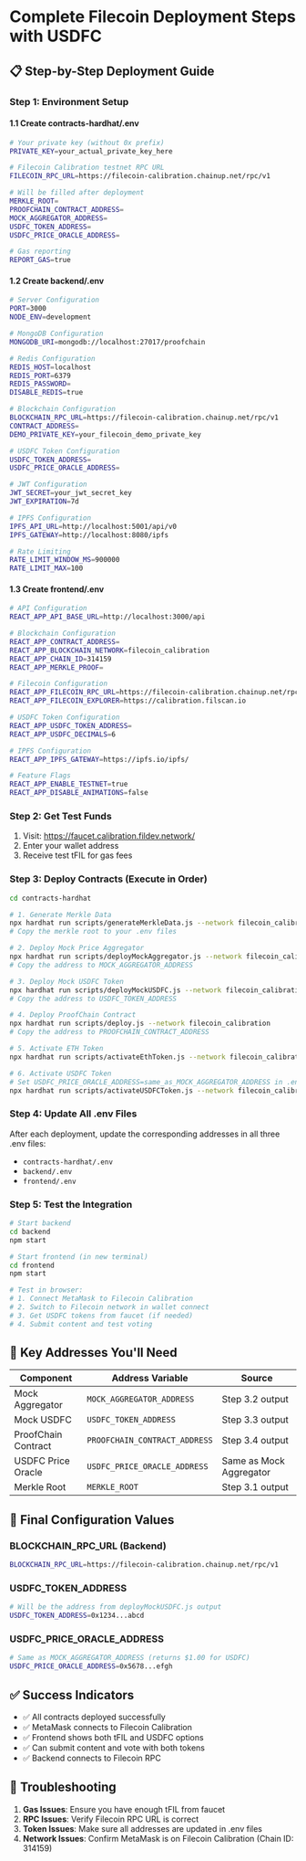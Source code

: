 # Complete Filecoin Deployment Steps with USDFC

## 📋 Step-by-Step Deployment Guide

### Step 1: Environment Setup

#### 1.1 Create contracts-hardhat/.env
```bash
# Your private key (without 0x prefix)
PRIVATE_KEY=your_actual_private_key_here

# Filecoin Calibration testnet RPC URL
FILECOIN_RPC_URL=https://filecoin-calibration.chainup.net/rpc/v1

# Will be filled after deployment
MERKLE_ROOT=
PROOFCHAIN_CONTRACT_ADDRESS=
MOCK_AGGREGATOR_ADDRESS=
USDFC_TOKEN_ADDRESS=
USDFC_PRICE_ORACLE_ADDRESS=

# Gas reporting
REPORT_GAS=true
```

#### 1.2 Create backend/.env
```bash
# Server Configuration
PORT=3000
NODE_ENV=development

# MongoDB Configuration
MONGODB_URI=mongodb://localhost:27017/proofchain

# Redis Configuration
REDIS_HOST=localhost
REDIS_PORT=6379
REDIS_PASSWORD=
DISABLE_REDIS=true

# Blockchain Configuration
BLOCKCHAIN_RPC_URL=https://filecoin-calibration.chainup.net/rpc/v1
CONTRACT_ADDRESS=
DEMO_PRIVATE_KEY=your_filecoin_demo_private_key

# USDFC Token Configuration
USDFC_TOKEN_ADDRESS=
USDFC_PRICE_ORACLE_ADDRESS=

# JWT Configuration
JWT_SECRET=your_jwt_secret_key
JWT_EXPIRATION=7d

# IPFS Configuration
IPFS_API_URL=http://localhost:5001/api/v0
IPFS_GATEWAY=http://localhost:8080/ipfs

# Rate Limiting
RATE_LIMIT_WINDOW_MS=900000
RATE_LIMIT_MAX=100
```

#### 1.3 Create frontend/.env
```bash
# API Configuration
REACT_APP_API_BASE_URL=http://localhost:3000/api

# Blockchain Configuration
REACT_APP_CONTRACT_ADDRESS=
REACT_APP_BLOCKCHAIN_NETWORK=filecoin_calibration
REACT_APP_CHAIN_ID=314159
REACT_APP_MERKLE_PROOF=

# Filecoin Configuration
REACT_APP_FILECOIN_RPC_URL=https://filecoin-calibration.chainup.net/rpc/v1
REACT_APP_FILECOIN_EXPLORER=https://calibration.filscan.io

# USDFC Token Configuration
REACT_APP_USDFC_TOKEN_ADDRESS=
REACT_APP_USDFC_DECIMALS=6

# IPFS Configuration
REACT_APP_IPFS_GATEWAY=https://ipfs.io/ipfs/

# Feature Flags
REACT_APP_ENABLE_TESTNET=true
REACT_APP_DISABLE_ANIMATIONS=false
```

### Step 2: Get Test Funds
1. Visit: https://faucet.calibration.fildev.network/
2. Enter your wallet address
3. Receive test tFIL for gas fees

### Step 3: Deploy Contracts (Execute in Order)

```bash
cd contracts-hardhat

# 1. Generate Merkle Data
npx hardhat run scripts/generateMerkleData.js --network filecoin_calibration
# Copy the merkle root to your .env files

# 2. Deploy Mock Price Aggregator
npx hardhat run scripts/deployMockAggregator.js --network filecoin_calibration
# Copy the address to MOCK_AGGREGATOR_ADDRESS

# 3. Deploy Mock USDFC Token
npx hardhat run scripts/deployMockUSDFC.js --network filecoin_calibration
# Copy the address to USDFC_TOKEN_ADDRESS

# 4. Deploy ProofChain Contract
npx hardhat run scripts/deploy.js --network filecoin_calibration
# Copy the address to PROOFCHAIN_CONTRACT_ADDRESS

# 5. Activate ETH Token
npx hardhat run scripts/activateEthToken.js --network filecoin_calibration

# 6. Activate USDFC Token
# Set USDFC_PRICE_ORACLE_ADDRESS=same_as_MOCK_AGGREGATOR_ADDRESS in .env first
npx hardhat run scripts/activateUSDFCToken.js --network filecoin_calibration
```

### Step 4: Update All .env Files

After each deployment, update the corresponding addresses in all three .env files:
- `contracts-hardhat/.env`
- `backend/.env`
- `frontend/.env`

### Step 5: Test the Integration

```bash
# Start backend
cd backend
npm start

# Start frontend (in new terminal)
cd frontend
npm start

# Test in browser:
# 1. Connect MetaMask to Filecoin Calibration
# 2. Switch to Filecoin network in wallet connect
# 3. Get USDFC tokens from faucet (if needed)
# 4. Submit content and test voting
```

## 🔧 Key Addresses You'll Need

| Component | Address Variable | Source |
|-----------|------------------|---------|
| Mock Aggregator | `MOCK_AGGREGATOR_ADDRESS` | Step 3.2 output |
| Mock USDFC | `USDFC_TOKEN_ADDRESS` | Step 3.3 output |
| ProofChain Contract | `PROOFCHAIN_CONTRACT_ADDRESS` | Step 3.4 output |
| USDFC Price Oracle | `USDFC_PRICE_ORACLE_ADDRESS` | Same as Mock Aggregator |
| Merkle Root | `MERKLE_ROOT` | Step 3.1 output |

## 🎯 Final Configuration Values

### BLOCKCHAIN_RPC_URL (Backend)
```bash
BLOCKCHAIN_RPC_URL=https://filecoin-calibration.chainup.net/rpc/v1
```

### USDFC_TOKEN_ADDRESS
```bash
# Will be the address from deployMockUSDFC.js output
USDFC_TOKEN_ADDRESS=0x1234...abcd
```

### USDFC_PRICE_ORACLE_ADDRESS
```bash
# Same as MOCK_AGGREGATOR_ADDRESS (returns $1.00 for USDFC)
USDFC_PRICE_ORACLE_ADDRESS=0x5678...efgh
```

## ✅ Success Indicators

- ✅ All contracts deployed successfully
- ✅ MetaMask connects to Filecoin Calibration
- ✅ Frontend shows both tFIL and USDFC options
- ✅ Can submit content and vote with both tokens
- ✅ Backend connects to Filecoin RPC

## 🚨 Troubleshooting

1. **Gas Issues**: Ensure you have enough tFIL from faucet
2. **RPC Issues**: Verify Filecoin RPC URL is correct
3. **Token Issues**: Make sure all addresses are updated in .env files
4. **Network Issues**: Confirm MetaMask is on Filecoin Calibration (Chain ID: 314159)